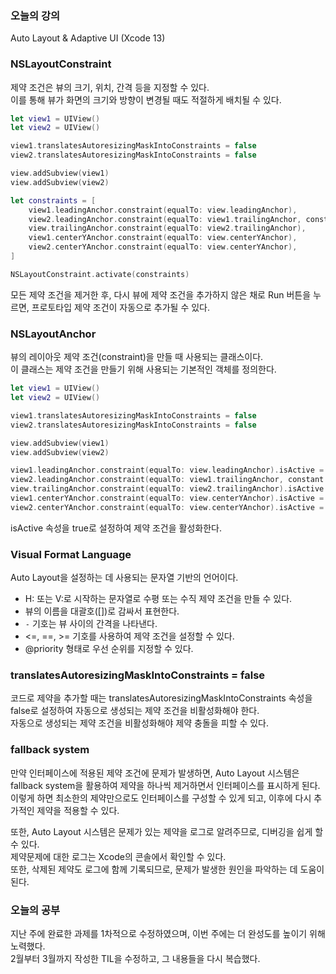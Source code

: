 ### 오늘의 강의
Auto Layout & Adaptive UI (Xcode 13)

### NSLayoutConstraint
제약 조건은 뷰의 크기, 위치, 간격 등을 지정할 수 있다.<br>
이를 통해 뷰가 화면의 크기와 방향이 변경될 때도 적절하게 배치될 수 있다.<br>
```swift
let view1 = UIView()
let view2 = UIView()

view1.translatesAutoresizingMaskIntoConstraints = false
view2.translatesAutoresizingMaskIntoConstraints = false

view.addSubview(view1)
view.addSubview(view2)

let constraints = [
    view1.leadingAnchor.constraint(equalTo: view.leadingAnchor),
    view2.leadingAnchor.constraint(equalTo: view1.trailingAnchor, constant: 20),
    view.trailingAnchor.constraint(equalTo: view2.trailingAnchor),
    view1.centerYAnchor.constraint(equalTo: view.centerYAnchor),
    view2.centerYAnchor.constraint(equalTo: view.centerYAnchor),
]

NSLayoutConstraint.activate(constraints)
```
모든 제약 조건을 제거한 후, 다시 뷰에 제약 조건을 추가하지 않은 채로 Run 버튼을 누르면, 프로토타입 제약 조건이 자동으로 추가될 수 있다.<br>

### NSLayoutAnchor
뷰의 레이아웃 제약 조건(constraint)을 만들 때 사용되는 클래스이다.<br>
이 클래스는 제약 조건을 만들기 위해 사용되는 기본적인 객체를 정의한다.<br>
```swift
let view1 = UIView()
let view2 = UIView()

view1.translatesAutoresizingMaskIntoConstraints = false
view2.translatesAutoresizingMaskIntoConstraints = false

view.addSubview(view1)
view.addSubview(view2)

view1.leadingAnchor.constraint(equalTo: view.leadingAnchor).isActive = true
view2.leadingAnchor.constraint(equalTo: view1.trailingAnchor, constant: 20).isActive = true
view.trailingAnchor.constraint(equalTo: view2.trailingAnchor).isActive = true
view1.centerYAnchor.constraint(equalTo: view.centerYAnchor).isActive = true
view2.centerYAnchor.constraint(equalTo: view.centerYAnchor).isActive = true
```
isActive 속성을 true로 설정하여 제약 조건을 활성화한다.<br>

### Visual Format Language
Auto Layout을 설정하는 데 사용되는 문자열 기반의 언어이다.<br>

- H: 또는 V:로 시작하는 문자열로 수평 또는 수직 제약 조건을 만들 수 있다.
- 뷰의 이름을 대괄호([])로 감싸서 표현한다.
- `-` 기호는 뷰 사이의 간격을 나타낸다.
- <=, ==, >= 기호를 사용하여 제약 조건을 설정할 수 있다.
- @priority 형태로 우선 순위를 지정할 수 있다.

### translatesAutoresizingMaskIntoConstraints = false
코드로 제약을 추가할 때는 translatesAutoresizingMaskIntoConstraints 속성을 false로 설정하여 자동으로 생성되는 제약 조건을 비활성화해야 한다.<br>
자동으로 생성되는 제약 조건을 비활성화해야 제약 충돌을 피할 수 있다.<br>

### fallback system
만약 인터페이스에 적용된 제약 조건에 문제가 발생하면, Auto Layout 시스템은 fallback system을 활용하여 제약을 하나씩 제거하면서 인터페이스를 표시하게 된다.<br>
이렇게 하면 최소한의 제약만으로도 인터페이스를 구성할 수 있게 되고, 이후에 다시 추가적인 제약을 적용할 수 있다.<br>

또한, Auto Layout 시스템은 문제가 있는 제약을 로그로 알려주므로, 디버깅을 쉽게 할 수 있다.<br>
제약문제에 대한 로그는 Xcode의 콘솔에서 확인할 수 있다.<br> 
또한, 삭제된 제약도 로그에 함께 기록되므로, 문제가 발생한 원인을 파악하는 데 도움이 된다.<br>

### 오늘의 공부
지난 주에 완료한 과제를 1차적으로 수정하였으며, 이번 주에는 더 완성도를 높이기 위해 노력했다.<br>
2월부터 3월까지 작성한 TIL을 수정하고, 그 내용들을 다시 복습했다.<br>


